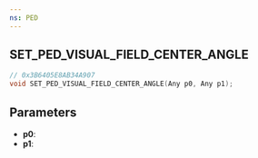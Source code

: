 ```yaml
---
ns: PED
---
```

## SET_PED_VISUAL_FIELD_CENTER_ANGLE

```c
// 0x3B6405E8AB34A907
void SET_PED_VISUAL_FIELD_CENTER_ANGLE(Any p0, Any p1);
```

## Parameters
* **p0**:
* **p1**:
